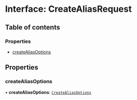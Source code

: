 # Interface: CreateAliasRequest

## Table of contents

### Properties

- [createAliasOptions](CreateAliasRequest.md#createaliasoptions)

## Properties

### createAliasOptions

• **createAliasOptions**: [`CreateAliasOptions`](CreateAliasOptions.md)
